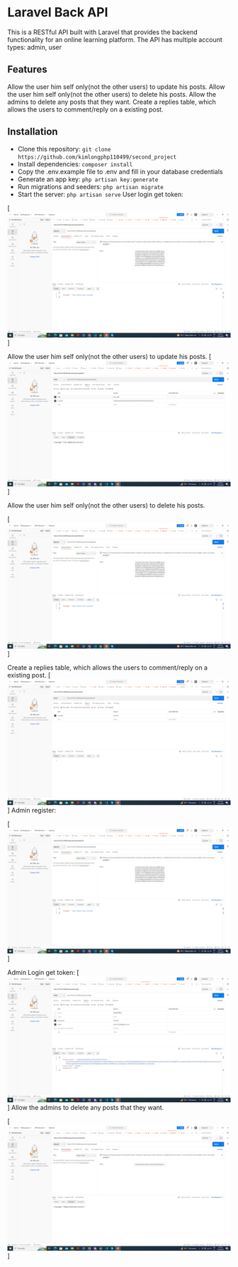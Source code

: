 # Laravel Back API

This is a RESTful API built with Laravel that provides the backend functionality for an online learning platform. The API has multiple account types: admin, user

## Features

Allow the user him self only(not the other users) to update his posts.
Allow the user him self only(not the other users) to delete his posts.
Allow the admins to delete any posts that they want.
Create a replies table, which allows the users to comment/reply on a existing post.

## Installation

- Clone this repository: `git clone https://github.com/kimlongphp110499/second_project`
- Install dependencies: `composer install`
- Copy the .env.example file to .env and fill in your database credentials
- Generate an app key: `php artisan key:generate`
- Run migrations and seeders: `php artisan migrate`
- Start the server: `php artisan serve`
User login get token:

[![N|Solid](https://raw.githubusercontent.com/kimlongphp110499/second_project/0fe7066598da84e1a3b0de04f0e2bdc1fb17af5b/image%20(1).png)]  

Allow the user him self only(not the other users) to update his posts.
[![N|Solid](https://raw.githubusercontent.com/kimlongphp110499/second_project/0fe7066598da84e1a3b0de04f0e2bdc1fb17af5b/image%20(4).png)]  

Allow the user him self only(not the other users) to delete his posts.

[![N|Solid](https://raw.githubusercontent.com/kimlongphp110499/second_project/master/image%20(1).png)]

Create a replies table, which allows the users to comment/reply on a existing post.
[![N|Solid](https://raw.githubusercontent.com/kimlongphp110499/second_project/master/image%20(5).png)]
Admin register:

[![N|Solid](https://raw.githubusercontent.com/kimlongphp110499/second_project/0fe7066598da84e1a3b0de04f0e2bdc1fb17af5b/image%20(1).png)] 

Admin Login get token:
[![N|Solid](https://raw.githubusercontent.com/kimlongphp110499/second_project/0fe7066598da84e1a3b0de04f0e2bdc1fb17af5b/image%20(3).png)] 
Allow the admins to delete any posts that they want.

[![N|Solid](https://raw.githubusercontent.com/kimlongphp110499/second_project/0fe7066598da84e1a3b0de04f0e2bdc1fb17af5b/image%20(6).png)] 